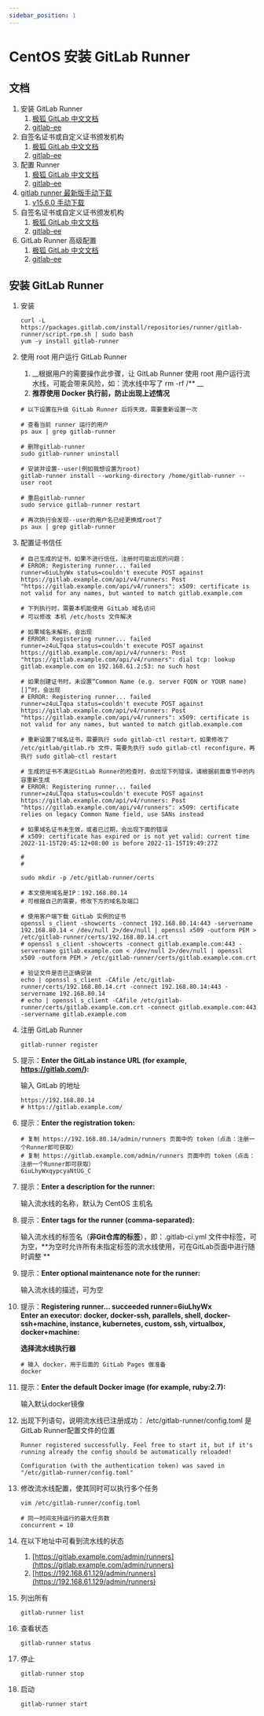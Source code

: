 ```yaml
---
sidebar_position: 1
---
```


# CentOS 安装 GitLab Runner

## 文档

1. 安装 GitLab Runner
    1. [极狐 GitLab 中文文档](https://docs.gitlab.cn/runner/install/linux-repository.html)
    2. [gitlab-ee](https://docs.gitlab.com/runner/install/linux-repository.html)
2. 自签名证书或自定义证书颁发机构
    1. [极狐 GitLab 中文文档](https://docs.gitlab.cn/runner/configuration/tls-self-signed.html)
    2. [gitlab-ee](https://docs.gitlab.com/runner/configuration/tls-self-signed.html)
3. 配置 Runner
    1. [极狐 GitLab 中文文档](https://docs.gitlab.cn/jh/ci/runners/configure_runners.html)
    2. [gitlab-ee](https://docs.gitlab.com/ee/ci/runners/configure_runners.html)
4. [gitlab runner 最新版手动下载](https://gitlab-runner-downloads.s3.amazonaws.com/latest/index.html)
    1. [v15.6.0 手动下载](https://gitlab-runner-downloads.s3.amazonaws.com/v15.6.0/index.html)
5. 自签名证书或自定义证书颁发机构
    1. [极狐 GitLab 中文文档](https://docs.gitlab.cn/runner/configuration/tls-self-signed.html)
    2. [gitlab-ee](https://docs.gitlab.com/runner/configuration/tls-self-signed.html)
6. GitLab Runner 高级配置
    1. [极狐 GitLab 中文文档](https://docs.gitlab.cn/runner/configuration/advanced-configuration.html)
    2. [gitlab-ee](https://docs.gitlab.com/runner/configuration/advanced-configuration.html)

## 安装 GitLab Runner

1. 安装

   ```shell
   curl -L https://packages.gitlab.com/install/repositories/runner/gitlab-runner/script.rpm.sh | sudo bash
   yum -y install gitlab-runner
   ```

2. 使用 root 用户运行 GitLab Runner

    1. __根据用户的需要操作此步骤，让 GitLab Runner 使用 root 用户运行流水线，可能会带来风险，如：流水线中写了 rm -rf /\*\*
       __
    2. **推荐使用 Docker 执行前，防止出现上述情况**

   ```shell
   # 以下设置在升级 GitLab Runner 后将失效，需要重新设置一次
   
   # 查看当前 runner 运行的用户
   ps aux | grep gitlab-runner
   
   # 删除gitlab-runner
   sudo gitlab-runner uninstall
   
   # 安装并设置--user(例如我想设置为root)
   gitlab-runner install --working-directory /home/gitlab-runner --user root
   
   # 重启gitlab-runner
   sudo service gitlab-runner restart
   
   # 再次执行会发现--user的用户名已经更换成root了 
   ps aux | grep gitlab-runner
   ```

3. 配置证书信任

   ```shell
   # 自己生成的证书，如果不进行信任，注册时可能出现的问题：
   # ERROR: Registering runner... failed                 runner=6iuLhyWx status=couldn't execute POST against https://gitlab.example.com/api/v4/runners: Post "https://gitlab.example.com/api/v4/runners": x509: certificate is not valid for any names, but wanted to match gitlab.example.com
   
   # 下列执行时，需要本机能使用 GitLab 域名访问
   # 可以修改 本机 /etc/hosts 文件解决
   
   # 如果域名未解析，会出现
   # ERROR: Registering runner... failed                 runner=z4uLTqoa status=couldn't execute POST against https://gitlab.example.com/api/v4/runners: Post "https://gitlab.example.com/api/v4/runners": dial tcp: lookup gitlab.example.com on 192.168.61.2:53: no such host
   
   # 如果创建证书时，未设置“Common Name (e.g. server FQDN or YOUR name) []”时，会出现
   # ERROR: Registering runner... failed                 runner=z4uLTqoa status=couldn't execute POST against https://gitlab.example.com/api/v4/runners: Post "https://gitlab.example.com/api/v4/runners": x509: certificate is not valid for any names, but wanted to match gitlab.example.com
   
   # 重新设置了域名证书，需要执行 sudo gitlab-ctl restart，如果修改了 /etc/gitlab/gitlab.rb 文件，需要先执行 sudo gitlab-ctl reconfigure，再执行 sudo gitlab-ctl restart
   
   # 生成的证书不满足GitLab Runner的检查时，会出现下列错误，请根据前面章节中的内容重新生成
   # ERROR: Registering runner... failed                 runner=z4uLTqoa status=couldn't execute POST against https://gitlab.example.com/api/v4/runners: Post "https://gitlab.example.com/api/v4/runners": x509: certificate relies on legacy Common Name field, use SANs instead
   
   # 如果域名证书未生效，或者已过期，会出现下面的错误
   # x509: certificate has expired or is not yet valid: current time 2022-11-15T20:45:12+08:00 is before 2022-11-15T19:49:27Z
   
   #
   #
   
   sudo mkdir -p /etc/gitlab-runner/certs
   
   # 本文使用域名是IP：192.168.80.14
   # 可根据自己的需要，修改下方的域名及端口
   
   # 使用客户端下载 GitLab 实例的证书
   openssl s_client -showcerts -connect 192.168.80.14:443 -servername 192.168.80.14 < /dev/null 2>/dev/null | openssl x509 -outform PEM > /etc/gitlab-runner/certs/192.168.80.14.crt
   # openssl s_client -showcerts -connect gitlab.example.com:443 -servername gitlab.example.com < /dev/null 2>/dev/null | openssl x509 -outform PEM > /etc/gitlab-runner/certs/gitlab.example.com.crt
   
   # 验证文件是否已正确安装
   echo | openssl s_client -CAfile /etc/gitlab-runner/certs/192.168.80.14.crt -connect 192.168.80.14:443 -servername 192.168.80.14
   # echo | openssl s_client -CAfile /etc/gitlab-runner/certs/gitlab.example.com.crt -connect gitlab.example.com:443 -servername gitlab.example.com
   ```

4. 注册 GitLab Runner

   ```shell
   gitlab-runner register
   ```

5. 提示：**Enter the GitLab instance URL (for example, https://gitlab.com/):**

   输入 GitLab 的地址

   ```shell
   https://192.168.80.14
   # https://gitlab.example.com/
   ```

6. 提示：**Enter the registration token:**

   ```shell
   # 复制 https://192.168.80.14/admin/runners 页面中的 token（点击：注册一个Runner即可获取）
   # 复制 https://gitlab.example.com/admin/runners 页面中的 token（点击：注册一个Runner即可获取）
   6iuLhyWxqypcyaNtUG_C
   ```

7. 提示：**Enter a description for the runner:**

   输入流水线的名称，默认为 CentOS 主机名

8. 提示：**Enter tags for the runner (comma-separated):**

   输入流水线的标签名（**非Git仓库的标签**），即：.gitlab-ci.yml 文件中标签，可为空，**为空时允许所有未指定标签的流水线使用，可在GitLab页面中进行随时调整
   **

9. 提示：**Enter optional maintenance note for the runner:**

   输入流水线的描述，可为空

10. 提示：**Registering runner... succeeded runner=6iuLhyWx**<br/>
    **Enter an executor: docker, docker-ssh, parallels, shell, docker-ssh+machine, instance, kubernetes, custom, ssh,
    virtualbox, docker+machine:**

    **选择流水线执行器**

    ```shell
    # 输入 docker，用于后面的 GitLab Pages 做准备
    docker
    ```

11. 提示：**Enter the default Docker image (for example, ruby:2.7):**

    输入默认docker镜像

12. 出现下列语句，说明流水线已注册成功：
    /etc/gitlab-runner/config.toml 是GitLab Runner配置文件的位置

    ```shell
    Runner registered successfully. Feel free to start it, but if it's running already the config should be automatically reloaded!
     
    Configuration (with the authentication token) was saved in "/etc/gitlab-runner/config.toml" 
    ```

13. 修改流水线配置，使其同时可以执行多个任务

    ```shell
    vim /etc/gitlab-runner/config.toml
    ```

    ```shell
    # 同一时间支持运行的最大任务数
    concurrent = 10
    ```

14. 在以下地址中可看到流水线的状态
    1. [https://gitlab.example.com/admin/runners](https://gitlab.example.com/admin/runners)
    2. [https://192.168.61.129/admin/runners](https://192.168.61.129/admin/runners)

15. 列出所有

    ```shell
    gitlab-runner list
    ```

16. 查看状态

    ```shell
    gitlab-runner status
    ```

17. 停止

    ```shell
    gitlab-runner stop
    ```

18. 启动

    ```shell
    gitlab-runner start
    ```
